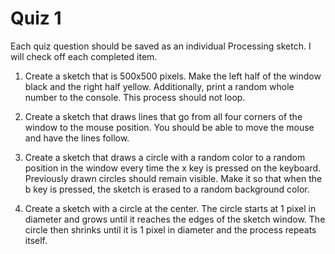 # Quiz 1

Each quiz question should be saved as an individual Processing sketch. I will check off each completed item.

1. Create a sketch that is 500x500 pixels. Make the left half of the window black and the right half yellow. Additionally, print a random whole number to the console. This process should not loop.

2. Create a sketch that draws lines that go from all four corners of the window to the mouse position. You should be able to move the mouse and have the lines follow.

3. Create a sketch that draws a circle with a random color to a random position in the window every time the x key is pressed on the keyboard. Previously drawn circles should remain visible. Make it so that when the b key is pressed, the sketch is erased to a random background color.

4. Create a sketch with a circle at the center. The circle starts at 1 pixel in diameter and grows until it reaches the edges of the sketch window. The circle then shrinks until it is 1 pixel in diameter and the process repeats itself.
